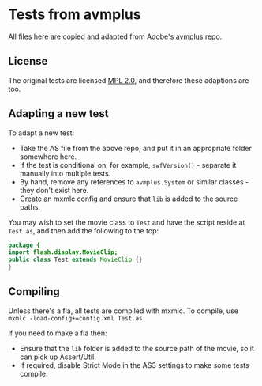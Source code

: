 # Tests from avmplus

All files here are copied and adapted from Adobe's [avmplus repo](https://github.com/adobe/avmplus/tree/65a05927767f3735db37823eebf7d743531f5d37/test/acceptance).

## License
The original tests are licensed [MPL 2.0](http://mozilla.org/MPL/2.0/), and therefore these adaptions are too.

## Adapting a new test
To adapt a new test:
- Take the AS file from the above repo, and put it in an appropriate folder somewhere here.
- If the test is conditional on, for example, `swfVersion()` - separate it manually into multiple tests.
- By hand, remove any references to `avmplus.System` or similar classes - they don't exist here.
- Create an mxmlc config and ensure that `lib` is added to the source paths.

You may wish to set the movie class to `Test` and have the script reside at `Test.as`, and then add the following to the top:
```actionscript
package {
import flash.display.MovieClip;
public class Test extends MovieClip {}
}
```

## Compiling
Unless there's a fla, all tests are compiled with mxmlc. To compile, use `mxmlc -load-config+=config.xml Test.as`

If you need to make a fla then:
- Ensure that the `lib` folder is added to the source path of the movie, so it can pick up Assert/Util.
- If required, disable Strict Mode in the AS3 settings to make some tests compile.
